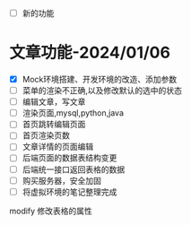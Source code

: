 
+ [ ] 新的功能

# 文章功能-2024/01/06
+ [X] Mock环境搭建、开发环境的改造、添加参数
+ [ ] 菜单的渲染不正确,以及修改默认的选中的状态
+ [ ] 编辑文章，写文章
+ [ ] 渲染页面,mysql,python,java
+ [ ] 首页跳转编辑页面
+ [ ] 首页渲染页数
+ [ ] 文章详情的页面编辑
+ [ ] 后端页面的数据表结构变更
+ [ ] 后端统一接口返回表格的数据
+ [ ] 购买服务器，安全加固
+ [ ] 将虚拟环境的笔记整理完成

modify 修改表格的属性
```

```












